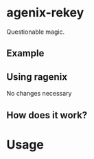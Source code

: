 # agenix-rekey

Questionable magic.

## Example

## Using ragenix

No changes necessary

## How does it work?

# Usage

```nix
```
